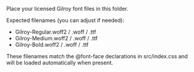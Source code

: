Place your licensed Gilroy font files in this folder.

Expected filenames (you can adjust if needed):
- Gilroy-Regular.woff2 / .woff / .ttf
- Gilroy-Medium.woff2 / .woff / .ttf
- Gilroy-Bold.woff2 / .woff / .ttf

These filenames match the @font-face declarations in src/index.css and will be loaded automatically when present.

